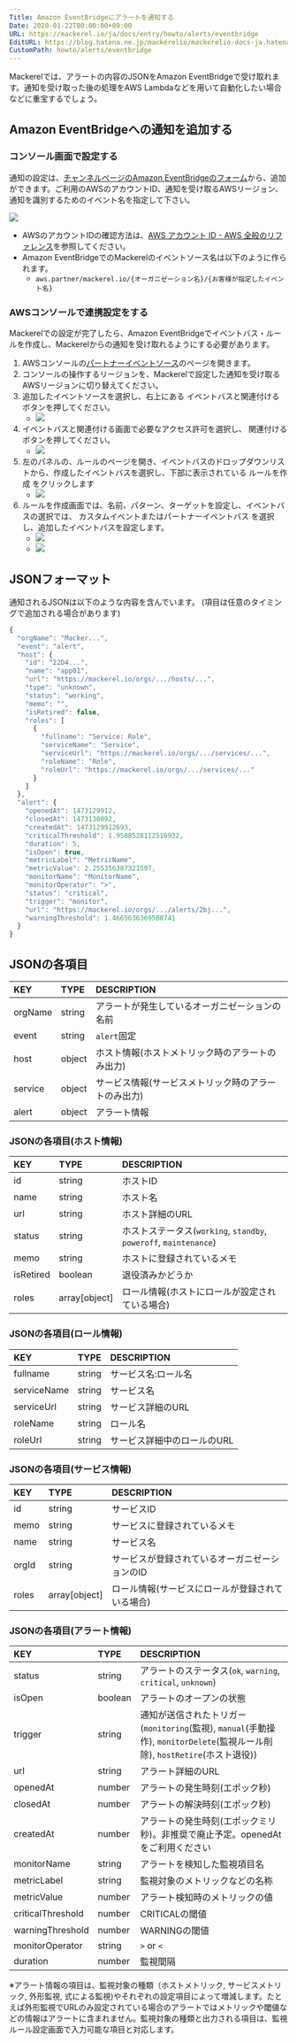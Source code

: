 ```yaml
---
Title: Amazon EventBridgeにアラートを通知する
Date: 2020-01-22T00:00:00+09:00
URL: https://mackerel.io/ja/docs/entry/howto/alerts/eventbridge
EditURL: https://blog.hatena.ne.jp/mackerelio/mackerelio-docs-ja.hatenablog.mackerel.io/atom/entry/26006613498451525
CustomPath: howto/alerts/eventbridge
---
```


Mackerelでは、アラートの内容のJSONをAmazon EventBridgeで受け取れます。通知を受け取った後の処理をAWS Lambdaなどを用いて自動化したい場合などに重宝するでしょう。

## Amazon EventBridgeへの通知を追加する

### コンソール画面で設定する

通知の設定は、[チャンネルページのAmazon EventBridgeのフォーム](https://mackerel.io/my/channels?new=amazon-event-bridge)から、追加ができます。ご利用のAWSのアカウントID、通知を受け取るAWSリージョン、通知を識別するためのイベント名を指定して下さい。

<img src="https://cdn-ak.f.st-hatena.com/images/fotolife/m/mackerelio/20191211/20191211105919.png" style="max-width:400px">

- AWSのアカウントIDの確認方法は、[AWS アカウント ID - AWS 全般のリファレンス](https://docs.aws.amazon.com/ja_jp/general/latest/gr/acct-identifiers.html)を参照してください。
- Amazon EventBridgeでのMackerelのイベントソース名は以下のように作られます。
  - `aws.partner/mackerel.io/{オーガニゼーション名}/{お客様が指定したイベント名}`

### AWSコンソールで連携設定をする

Mackerelでの設定が完了したら、Amazon EventBridgeでイベントバス・ルールを作成し、Mackerelからの通知を受け取れるようにする必要があります。

1. AWSコンソールの[パートナーイベントソース](https://console.aws.amazon.com/events/home#/partners)のページを開きます。
2. コンソールの操作するリージョンを、Mackerelで設定した通知を受け取るAWSリージョンに切り替えてください。
3. 追加したイベントソースを選択し、右上にある イベントバスと関連付ける ボタンを押してください。
   - <img src="https://cdn-ak.f.st-hatena.com/images/fotolife/m/mackerelio/20191211/20191211105938_original.png" style="max-width:400px">
4. イベントバスと関連付ける画面で必要なアクセス許可を選択し、 関連付ける ボタンを押してください。
   - <img src="https://cdn-ak.f.st-hatena.com/images/fotolife/m/mackerelio/20191211/20191211105942_original.png" style="max-width:400px">
5. 左のパネルの、ルールのページを開き、イベントバスのドロップダウンリストから、作成したイベントバスを選択し、下部に表示されている ルールを作成 をクリックします
   - <img src="https://cdn-ak.f.st-hatena.com/images/fotolife/m/mackerelio/20191211/20191211105928_original.png" style="max-width:400px">
6. ルールを作成画面では、名前、パターン、ターゲットを設定し、イベントバスの選択では、 カスタムイベントまたはパートナーイベントバス を選択し、追加したイベントバスを設定します。
   - <img src="https://cdn-ak.f.st-hatena.com/images/fotolife/m/mackerelio/20191211/20191211105923_original.png" style="max-width:400px">
   - <img src="https://cdn-ak.f.st-hatena.com/images/fotolife/m/mackerelio/20191211/20191211105932_original.png" style="max-width:400px">

## JSONフォーマット

通知されるJSONは以下のような内容を含んでいます。
(項目は任意のタイミングで追加される場合があります)

```javascript
{
  "orgName": "Macker...",
  "event": "alert",
  "host": {
    "id": "22D4...",
    "name": "app01",
    "url": "https://mackerel.io/orgs/.../hosts/...",
    "type": "unknown",
    "status": "working",
    "memo": "",
    "isRetired": false,
    "roles": [
      {
        "fullname": "Service: Role",
        "serviceName": "Service",
        "serviceUrl": "https://mackerel.io/orgs/.../services/...",
        "roleName": "Role",
        "roleUrl": "https://mackerel.io/orgs/.../services/..."
      }
    ]
  },
  "alert": {
    "openedAt": 1473129912,
    "closedAt": 1473130092,
    "createdAt": 1473129912693, 
    "criticalThreshold": 1.9588528112516932, 
    "duration": 5, 
    "isOpen": true, 
    "metricLabel": "MetricName", 
    "metricValue": 2.255356387321597, 
    "monitorName": "MonitorName", 
    "monitorOperator": ">", 
    "status": "critical", 
    "trigger": "monitor", 
    "url": "https://mackerel.io/orgs/.../alerts/2bj...",
    "warningThreshold": 1.4665636369580741
  }
}
```

## JSONの各項目

|KEY|TYPE|DESCRIPTION|
|:--|:--|:-|
|orgName|string|アラートが発生しているオーガニゼーションの名前|
|event|string|`alert`固定|
|host|object|ホスト情報(ホストメトリック時のアラートのみ出力)|
|service|object|サービス情報(サービスメトリック時のアラートのみ出力)
|alert|object|アラート情報|

### JSONの各項目(ホスト情報)

|KEY|TYPE|DESCRIPTION|
|:--|:--|:-|
|id|string|ホストID|
|name|string|ホスト名|
|url|string|ホスト詳細のURL|
|status|string|ホストステータス(`working`, `standby`, `poweroff`, `maintenance`)|
|memo|string|ホストに登録されているメモ|
|isRetired|boolean|退役済みかどうか|
|roles|array[object]|ロール情報(ホストにロールが設定されている場合)|

### JSONの各項目(ロール情報)

|KEY|TYPE|DESCRIPTION|
|:--|:--|:-|
|fullname|string|サービス名:ロール名|
|serviceName|string|サービス名
|serviceUrl|string|サービス詳細のURL|
|roleName|string|ロール名|
|roleUrl|string|サービス詳細中のロールのURL|

### JSONの各項目(サービス情報)

|KEY|TYPE|DESCRIPTION|
|:--|:--|:-|
|id|string|サービスID|
|memo|string|サービスに登録されているメモ|
|name|string|サービス名|
|orgId|string|サービスが登録されているオーガニゼーションのID|
|roles|array[object]|ロール情報(サービスにロールが登録されている場合)|

### JSONの各項目(アラート情報)

|KEY|TYPE|DESCRIPTION|
|:--|:--|:-|
|status|string|アラートのステータス(`ok`, `warning`, `critical`, `unknown`)|
|isOpen|boolean|アラートのオープンの状態|
|trigger|string|通知が送信されたトリガー(`monitoring`(監視), `manual`(手動操作), `monitorDelete`(監視ルール削除), `hostRetire`(ホスト退役))|
|url|string|アラート詳細のURL|
|openedAt|number|アラートの発生時刻(エポック秒)|
|closedAt|number|アラートの解決時刻(エポック秒)|
|createdAt|number|アラートの発生時刻(エポックミリ秒)。非推奨で廃止予定。openedAtをご利用ください|
|monitorName|string|アラートを検知した監視項目名|
|metricLabel|string|監視対象のメトリックなどの名称|
|metricValue|number|アラート検知時のメトリックの値|
|criticalThreshold|number|CRITICALの閾値|
|warningThreshold|number|WARNINGの閾値|
|monitorOperator|string|`>` or `<`|
|duration|number|監視間隔|

※アラート情報の項目は、監視対象の種類（ホストメトリック, サービスメトリック, 外形監視, 式による監視)やそれぞれの設定項目によって増減します。たとえば外形監視でURLのみ設定されている場合のアラートではメトリックや閾値などの情報はアラートに含まれません。監視対象の種類と出力される項目は、監視ルール設定画面で入力可能な項目と対応します。


